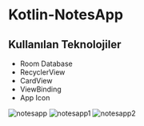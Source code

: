 # Kotlin-NotesApp

## Kullanılan Teknolojiler

- Room Database
- RecyclerView
- CardView
- ViewBinding
- App Icon


![notesapp](https://user-images.githubusercontent.com/88456285/220210464-b40a4df4-b5b6-48e7-8b6b-5f565ceab739.jpg)
![notesapp1](https://user-images.githubusercontent.com/88456285/220210617-c4aea873-81b5-40e1-87e8-a6b9276f0d30.jpg)
![notesapp2](https://user-images.githubusercontent.com/88456285/220210800-32d82554-4eff-43b6-a062-8d32b7c1c89b.jpg)



